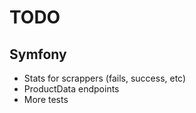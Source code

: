 # TODO

## Symfony

- Stats for scrappers (fails, success, etc)
- ProductData endpoints
- More tests

